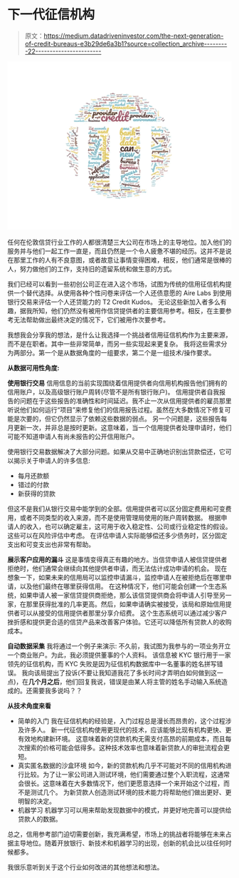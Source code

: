 # 下一代征信机构

> 原文：<https://medium.datadriveninvestor.com/the-next-generation-of-credit-bureaus-e3b29de6a3b1?source=collection_archive---------22----------------------->

![](img/5a1081f28cbaefa66e91d57efd2fc42e.png)

任何在伦敦信贷行业工作的人都很清楚三大公司在市场上的主导地位。加入他们的服务并与他们一起工作一直是，而且仍然是一个令人疲惫不堪的经历。这并不是说在那里工作的人有不良意图，或者故意让事情变得困难，相反，他们通常是很棒的人，努力做他们的工作，支持旧的遗留系统和做生意的方式。

我们已经可以看到一些初创公司正在进入这个市场，试图为传统的信用征信机构提供一个替代选择。从使用各种个性问卷来评估一个人还债意愿的 Aire Labs 到使用银行交易来评估一个人还贷能力的 T2 Credit Kudos。
无论这些新加入者多么有趣，据我所知，他们仍然没有被用作信贷提供者的主要信用参考。相反，在主要参考无法帮助做出最终决定的情况下，它们被用作次要参考。

我想我会分享我的想法，是什么让我选择一个挑战者信用征信机构作为主要来源，而不是在职者。其中一些非常简单，而另一些实现起来更复杂。
我将这些需求分为两部分。第一个是从数据角度的一组要求，第二个是一组技术/操作要求。

**从数据可用性角度:**

**使用银行交易**
信用信息的当前实现围绕着信用提供者向信用机构报告他们拥有的信用账户，以及高级银行账户周转(尽管不是所有银行账户)。
信用提供者自我报告的问题在于这些报告的准确性和时间延迟。我不止一次从信用提供者的雇员那里听说他们如何运行“项目”来修复他们的信用报告过程。虽然在大多数情况下修复可能是次要的，但它仍然显示了依赖这些数据的弱点。
另一个问题是，这些报告每月更新一次，并非总是按时更新。这意味着，当一个信用提供者处理申请时，他们可能不知道申请人有尚未报告的公开信用账户。

使用银行交易数据解决了大部分问题。如果从交易中正确地识别出贷款偿还，它可以揭示关于申请人的许多信息:

*   每月还款额
*   错过的付款
*   新获得的贷款

但这不是我们从银行交易中能学到的全部。信用提供者可以区分固定费用和可变费用，或者不同类型的收入来源，而不是使用管理局使用的账户周转数据。
根据申请人的收入，也可以确定雇主，这可用于收入稳定性、公司或行业稳定性的假设。这些可以在风险评估中考虑。
在评估申请人实际能够偿还多少债务时，区分固定支出和可变支出也非常有帮助。

**展示客户应用的漏斗** 这是事情变得真正有趣的地方。当信贷申请人被信贷提供者拒绝时，他们通常会继续向其他提供者申请，而无法估计成功申请的机会。
现在想象一下，如果未来的信用局可以监控申请漏斗，监控申请人在被拒绝后在哪里申请，以及他们最终在哪里获得信用。
在这种情况下，他们可能会创建一个生态系统，如果申请人被一家信贷提供商拒绝，那么该信贷提供商会将申请人引导至另一家，在那里获得批准的几率更高。然后，如果申请确实被接受，该局和原始信用提供者可以从接受的信用提供者那里分享介绍费。
这个生态系统可以通过减少客户挫折感和提供更合适的信贷产品来改善客户体验。它还可以降低所有贷款人的收购成本。

**自动数据采集** 我将通过一个例子来演示:
不久前，我试图为我参与的一项业务开立一个商业账户。为此，我必须提供董事的个人资料。
该信息被 KYC 银行用于一家领先的征信机构，而 KYC 失败是因为征信机构数据库中一名董事的姓名拼写错误。
我向该局提出了投诉(不要让我知道我花了多长时间才弄明白如何做到这一点)，在**几个月之后**，他们回复我说，错误是由某人将主管的姓名手动输入系统造成的。还需要我多说吗？？

**从技术角度来看**

*   简单的入门
    我在征信机构的经验是，入门过程总是漫长而昂贵的，这个过程涉及许多人。
    新一代征信机构使用更现代的技术，应该能够比现有机构更快、更有效地构建新环境。
    这意味着新的贷款机构无需支付高昂的前期成本，而且每次搜索的价格可能会低得多。这种技术效率也意味着新贷款人的审批流程会更短。
*   真实匿名数据的沙盒环境
    如今，新的贷款机构几乎不可能对不同的信用机构进行比较。为了让一家公司进入测试环境，他们需要通过整个入职流程，这通常会很长。这意味着在大多数情况下，他们更愿意选择一个来开始这个过程，而不是测试几个。
    为新贷款人创造测试环境的技术能力将帮助他们做出更好、更明智的决定。
*   机器学习
    机器学习可以用来帮助发现数据中的模式，并更好地完善可以提供给贷款人的数据。

总之，信用参考部门迫切需要创新，我充满希望，市场上的挑战者将能够在未来占据主导地位。随着开放银行、新技术和机器学习的出现，创新的机会比以往任何时候都多。

我很乐意听到关于这个行业如何改进的其他想法和想法。